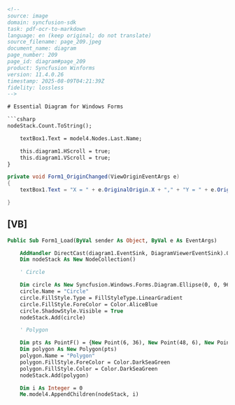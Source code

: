 ```html
<!-- 
source: image
domain: syncfusion-sdk
task: pdf-ocr-to-markdown
language: en (keep original; do not translate)
source_filename: page_209.jpeg
document_name: diagram
page_number: 209
page_id: diagram#page_209
product: Syncfusion Winforms
version: 11.4.0.26
timestamp: 2025-08-09T04:21:39Z
fidelity: lossless
-->

# Essential Diagram for Windows Forms

```csharp
nodeStack.Count.ToString();

    textBox1.Text = model4.Nodes.Last.Name;

    this.diagram1.HScroll = true;
    this.diagram1.VScroll = true;
}
```

```csharp
private void Form1_OriginChanged(ViewOriginEventArgs e)
{
    textBox1.Text = "X = " + e.OriginalOrigin.X + "," + "Y = " + e.OriginalOrigin.Y + " " + "New X = " + e.NewOrigin.X + "," + "New Y = " + e.NewOrigin.Y;

}
```

## [VB]

```vb
Public Sub Form1_Load(ByVal sender As Object, ByVal e As EventArgs)

    AddHandler DirectCast(diagram1.EventSink, DiagramViewerEventSink).OriginChanged, AddressOf Form1_OriginChanged
    Dim nodeStack As New NodeCollection()

    ' Circle

    Dim circle As New Syncfusion.Windows.Forms.Diagram.Ellipse(0, 0, 96, 72)
    circle.Name = "Circle"
    circle.FillStyle.Type = FillStyleType.LinearGradient
    circle.FillStyle.ForeColor = Color.AliceBlue
    circle.ShadowStyle.Visible = True
    nodeStack.Add(circle)

    ' Polygon

    Dim pts As PointF() = {New Point(6, 36), New Point(48, 6), New Point(90, 36), New Point(48, 66)}
    Dim polygon As New Polygon(pts)
    polygon.Name = "Polygon"
    polygon.FillStyle.ForeColor = Color.DarkSeaGreen
    polygon.FillStyle.Color = Color.DarkSeaGreen
    nodeStack.Add(polygon)

    Dim i As Integer = 0
    Me.model4.AppendChildren(nodeStack, i)
```

<!-- tags: [syncfusion, winforms, essential-diagram, diagram-viewer, origin-change, vscroll, hscroll, ellipse, polygon, fillstyle, shadowstyle] keywords: [diagram, form1, originchanged, nodecollection, circle, polygon, fillstyletype, shadowstyle, appendchildren, eventargs, diagramviewereventsink] -->
```
